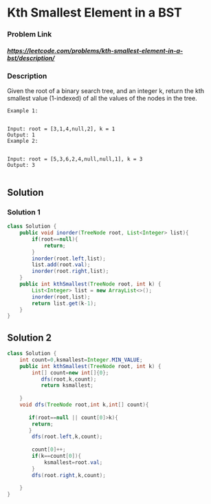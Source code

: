 
# Kth Smallest Element in a BST

### Problem Link 
##### https://leetcode.com/problems/kth-smallest-element-in-a-bst/description/
### Description
Given the root of a binary search tree, and an integer k, return the kth smallest value (1-indexed) of all the values of the nodes in the tree.
```
Example 1:


Input: root = [3,1,4,null,2], k = 1
Output: 1
Example 2:


Input: root = [5,3,6,2,4,null,null,1], k = 3
Output: 3
 
```

## Solution 

### Solution 1
```java
class Solution {
    public void inorder(TreeNode root, List<Integer> list){
        if(root==null){
            return;
        }
        inorder(root.left,list);
        list.add(root.val);
        inorder(root.right,list);
    }
    public int kthSmallest(TreeNode root, int k) {
        List<Integer> list = new ArrayList<>();
        inorder(root,list);
        return list.get(k-1);
    }
}
```

## Solution 2
```java
class Solution {
    int count=0,ksmallest=Integer.MIN_VALUE;
    public int kthSmallest(TreeNode root, int k) {
        int[] count=new int[]{0};
           dfs(root,k,count);
           return ksmallest;
      
    }
    void dfs(TreeNode root,int k,int[] count){
       
       if(root==null || count[0]>k){
        return;
       }
        dfs(root.left,k,count);
    
        count[0]++;
        if(k==count[0]){
            ksmallest=root.val;
        }
        dfs(root.right,k,count);
        
    }
}
```
